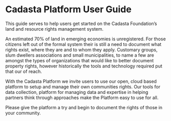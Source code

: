 # Cadasta Platform User Guide

This guide serves to help users get started on the Cadasta Foundation’s land and resource rights management system.

An estimated 70% of land in emerging economies is unregistered.  For those citizens left out of the formal system their is still a need to document what rights exist, where they are and to whom they apply.  Customary groups, slum dwellers associations and small municipalities, to name a few are amongst the types of organizations that would like to better document property rights, however historically the tools and technology required put that our of reach.

With the Cadasta  Platform we invite users to use our open, cloud based platform to setup and manage their own communities rights.  Our tools for data collection, platform for managing data and expertise in helping partners think through approaches make the Platform easy to use for all.

Please give the platform a try and begin to document the rights of those in your community.


